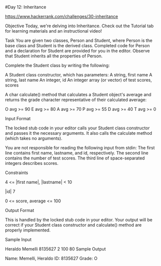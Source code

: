 #Day 12: Inheritance

https://www.hackerrank.com/challenges/30-inheritance

Objective Today, we're delving into Inheritance. Check out the Tutorial tab for learning materials and an instructional video!

Task You are given two classes, Person and Student, where Person is the base class and Student is the derived class. Completed code for Person and a declaration for Student are provided for you in the editor. Observe that Student inherits all the properties of Person.

Complete the Student class by writing the following:

A Student class constructor, which has parameters: A string, first name A string, last name An integer, id An integer array (or vector) of test scores, scores

A char calculate() method that calculates a Student object's average and returns the grade character representative of their calculated average:

O avg >= 90 E avg >= 80 A avg >= 70 P avg >= 55 D avg >= 40 T avg >= 0

Input Format

The locked stub code in your editor calls your Student class constructor and passes it the necessary arguments. It also calls the calculate method (which takes no arguments).

You are not responsible for reading the following input from stdin: The first line contains first name, lastname, and id, respectively. The second line contains the number of test scores. The third line of space-separated integers describes scores.

Constraints

4 <= |first name|, |lastname| < 10

|id| 7

0 <= score, average <= 100

Output Format

This is handled by the locked stub code in your editor. Your output will be correct if your Student class constructor and calculate() method are properly implemented.

Sample Input

Heraldo Memelli 8135627 2 100 80 Sample Output

Name: Memelli, Heraldo ID: 8135627 Grade: O